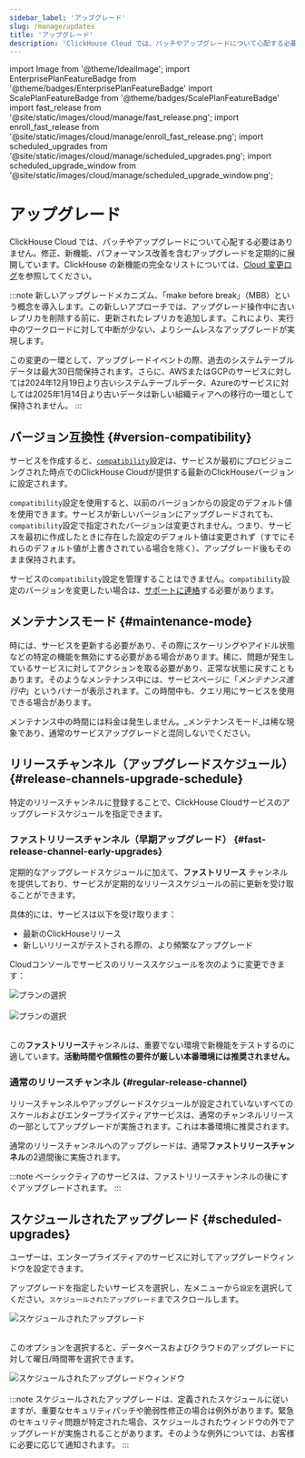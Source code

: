 ```yaml
---
sidebar_label: 'アップグレード'
slug: /manage/updates
title: 'アップグレード'
description: 'ClickHouse Cloud では、パッチやアップグレードについて心配する必要はありません。修正、新機能、パフォーマンス改善を含むアップグレードを定期的に展開しています。'
---
```


import Image from '@theme/IdealImage';
import EnterprisePlanFeatureBadge from '@theme/badges/EnterprisePlanFeatureBadge'
import ScalePlanFeatureBadge from '@theme/badges/ScalePlanFeatureBadge'
import fast_release from '@site/static/images/cloud/manage/fast_release.png';
import enroll_fast_release from '@site/static/images/cloud/manage/enroll_fast_release.png';
import scheduled_upgrades from '@site/static/images/cloud/manage/scheduled_upgrades.png';
import scheduled_upgrade_window from '@site/static/images/cloud/manage/scheduled_upgrade_window.png';


# アップグレード

ClickHouse Cloud では、パッチやアップグレードについて心配する必要はありません。修正、新機能、パフォーマンス改善を含むアップグレードを定期的に展開しています。ClickHouse の新機能の完全なリストについては、[Cloud 変更ログ](/cloud/reference/changelog.md)を参照してください。

:::note
新しいアップグレードメカニズム、「make before break」（MBB）という概念を導入します。この新しいアプローチでは、アップグレード操作中に古いレプリカを削除する前に、更新されたレプリカを追加します。これにより、実行中のワークロードに対して中断が少ない、よりシームレスなアップグレードが実現します。

この変更の一環として、アップグレードイベントの際、過去のシステムテーブルデータは最大30日間保持されます。さらに、AWSまたはGCPのサービスに対しては2024年12月19日より古いシステムテーブルデータ、Azureのサービスに対しては2025年1月14日より古いデータは新しい組織ティアへの移行の一環として保持されません。
:::

## バージョン互換性 {#version-compatibility}

サービスを作成すると、[`compatibility`](/operations/settings/settings#compatibility)設定は、サービスが最初にプロビジョニングされた時点でのClickHouse Cloudが提供する最新のClickHouseバージョンに設定されます。

`compatibility`設定を使用すると、以前のバージョンからの設定のデフォルト値を使用できます。サービスが新しいバージョンにアップグレードされても、`compatibility`設定で指定されたバージョンは変更されません。つまり、サービスを最初に作成したときに存在した設定のデフォルト値は変更されず（すでにそれらのデフォルト値が上書きされている場合を除く）、アップグレード後もそのまま保持されます。

サービスの`compatibility`設定を管理することはできません。`compatibility`設定のバージョンを変更したい場合は、[サポートに連絡](https://clickhouse.com/support/program)する必要があります。

## メンテナンスモード {#maintenance-mode}

時には、サービスを更新する必要があり、その際にスケーリングやアイドル状態などの特定の機能を無効にする必要がある場合があります。稀に、問題が発生しているサービスに対してアクションを取る必要があり、正常な状態に戻すこともあります。そのようなメンテナンス中には、サービスページに「_メンテナンス進行中_」というバナーが表示されます。この時間中も、クエリ用にサービスを使用できる場合があります。

メンテナンス中の時間には料金は発生しません。_メンテナンスモード_は稀な現象であり、通常のサービスアップグレードと混同しないでください。

## リリースチャンネル（アップグレードスケジュール） {#release-channels-upgrade-schedule}

特定のリリースチャンネルに登録することで、ClickHouse Cloudサービスのアップグレードスケジュールを指定できます。

### ファストリリースチャンネル（早期アップグレード） {#fast-release-channel-early-upgrades}

<ScalePlanFeatureBadge feature="ファストリリースチャンネル"/>

定期的なアップグレードスケジュールに加えて、**ファストリリース** チャンネルを提供しており、サービスが定期的なリリーススケジュールの前に更新を受け取ることができます。

具体的には、サービスは以下を受け取ります：

- 最新のClickHouseリリース
- 新しいリリースがテストされる際の、より頻繁なアップグレード

Cloudコンソールでサービスのリリーススケジュールを次のように変更できます：

<div class="eighty-percent">
    <Image img={fast_release} size="lg" alt="プランの選択" border/>
</div>
<br/>

<div class="eighty-percent">
    <Image img={enroll_fast_release} size="lg" alt="プランの選択" border/>
</div>
<br/>

この**ファストリリース**チャンネルは、重要でない環境で新機能をテストするのに適しています。**活動時間や信頼性の要件が厳しい本番環境には推奨されません。**

### 通常のリリースチャンネル {#regular-release-channel}

リリースチャンネルやアップグレードスケジュールが設定されていないすべてのスケールおよびエンタープライズティアサービスは、通常のチャンネルリリースの一部としてアップグレードが実施されます。これは本番環境に推奨されます。

通常のリリースチャンネルへのアップグレードは、通常**ファストリリースチャンネル**の2週間後に実施されます。

:::note
ベーシックティアのサービスは、ファストリリースチャンネルの後にすぐアップグレードされます。
:::

## スケジュールされたアップグレード {#scheduled-upgrades}

<EnterprisePlanFeatureBadge feature="スケジュールされたアップグレード" linking_verb_are="true"/>

ユーザーは、エンタープライズティアのサービスに対してアップグレードウィンドウを設定できます。

アップグレードを指定したいサービスを選択し、左メニューから`設定`を選択してください。`スケジュールされたアップグレード`までスクロールします。

<div class="eighty-percent">
    <Image img={scheduled_upgrades} size="lg" alt="スケジュールされたアップグレード" border/>
</div>
<br/>

このオプションを選択すると、データベースおよびクラウドのアップグレードに対して曜日/時間帯を選択できます。

<div class="eighty-percent">
    <Image img={scheduled_upgrade_window} size="lg" alt="スケジュールされたアップグレードウィンドウ" border/>
</div>
<br/>
:::note
スケジュールされたアップグレードは、定義されたスケジュールに従いますが、重要なセキュリティパッチや脆弱性修正の場合は例外があります。緊急のセキュリティ問題が特定された場合、スケジュールされたウィンドウの外でアップグレードが実施されることがあります。そのような例外については、お客様に必要に応じて通知されます。
:::
